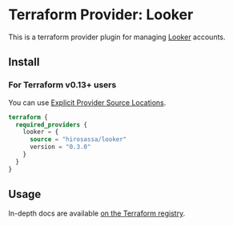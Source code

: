 # Terraform Provider: Looker

This is a terraform provider plugin for managing [Looker](https://www.looker.com/) accounts.

## Install

### For Terraform v0.13+ users

You can use [Explicit Provider Source Locations](https://www.terraform.io/upgrade-guides/0-13.html#explicit-provider-source-locations).

```terraform
terraform {
  required_providers {
    looker = {
      source = "hirosassa/looker"
      version = "0.3.0"
    }
  }
}
```

## Usage

In-depth docs are available [on the Terraform registry](https://registry.terraform.io/providers/hirosassa/looker/latest).

